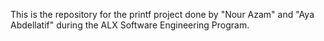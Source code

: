 This is the repository for the printf project done by "Nour Azam" and "Aya Abdellatif" during the ALX Software Engineering Program.
